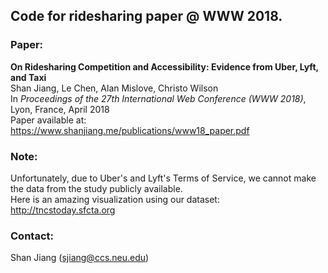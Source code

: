 ## Code for ridesharing paper @ WWW 2018.

### Paper:
**On Ridesharing Competition and Accessibility: Evidence from Uber, Lyft, and Taxi**  
Shan Jiang, Le Chen, Alan Mislove, Christo Wilson  
In *Proceedings of the 27th International Web Conference (WWW 2018)*, Lyon, France, April 2018  
Paper available at: https://www.shanjiang.me/publications/www18_paper.pdf

### Note:
Unfortunately, due to Uber's and Lyft's Terms of Service, we cannot make the data from the study publicly available.  
Here is an amazing visualization using our dataset: http://tncstoday.sfcta.org

### Contact:
Shan Jiang (sjiang@ccs.neu.edu)
